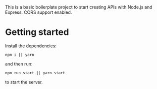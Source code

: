 This is a basic boilerplate project to start creating APIs with Node.js and Express. CORS support enabled.

# Getting started
Install the dependencies:
```
npm i || yarn
```
and then run:
```
npm run start || yarn start
```
to start the server.
